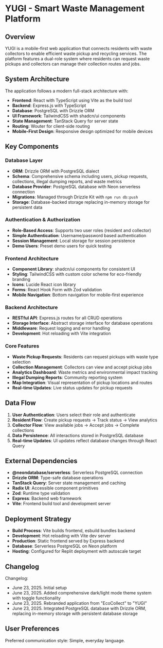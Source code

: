 # YUGI - Smart Waste Management Platform

## Overview

YUGI is a mobile-first web application that connects residents with waste collectors to enable efficient waste pickup and recycling services. The platform features a dual-role system where residents can request waste pickups and collectors can manage their collection routes and jobs.

## System Architecture

The application follows a modern full-stack architecture with:

- **Frontend**: React with TypeScript using Vite as the build tool
- **Backend**: Express.js with TypeScript
- **Database**: PostgreSQL with Drizzle ORM
- **UI Framework**: TailwindCSS with shadcn/ui components
- **State Management**: TanStack Query for server state
- **Routing**: Wouter for client-side routing
- **Mobile-First Design**: Responsive design optimized for mobile devices

## Key Components

### Database Layer
- **ORM**: Drizzle ORM with PostgreSQL dialect
- **Schema**: Comprehensive schema including users, pickup requests, collections, illegal dumping reports, and waste metrics
- **Database Provider**: PostgreSQL database with Neon serverless connection
- **Migrations**: Managed through Drizzle Kit with `npm run db:push`
- **Storage**: Database-backed storage replacing in-memory storage for persistent data

### Authentication & Authorization
- **Role-Based Access**: Supports two user roles (resident and collector)
- **Simple Authentication**: Username/password based authentication
- **Session Management**: Local storage for session persistence
- **Demo Users**: Preset demo users for quick testing

### Frontend Architecture
- **Component Library**: shadcn/ui components for consistent UI
- **Styling**: TailwindCSS with custom color scheme for eco-friendly branding
- **Icons**: Lucide React icon library
- **Forms**: React Hook Form with Zod validation
- **Mobile Navigation**: Bottom navigation for mobile-first experience

### Backend Architecture
- **RESTful API**: Express.js routes for all CRUD operations
- **Storage Interface**: Abstract storage interface for database operations
- **Middleware**: Request logging and error handling
- **Development**: Hot reloading with Vite integration

### Core Features
- **Waste Pickup Requests**: Residents can request pickups with waste type selection
- **Collection Management**: Collectors can view and accept pickup jobs
- **Analytics Dashboard**: Waste metrics and environmental impact tracking
- **Illegal Dumping Reports**: Community reporting system
- **Map Integration**: Visual representation of pickup locations and routes
- **Real-time Updates**: Live status updates for pickup requests

## Data Flow

1. **User Authentication**: Users select their role and authenticate
2. **Resident Flow**: Create pickup requests → Track status → View analytics
3. **Collector Flow**: View available jobs → Accept jobs → Complete collections
4. **Data Persistence**: All interactions stored in PostgreSQL database
5. **Real-time Updates**: UI updates reflect database changes through React Query

## External Dependencies

- **@neondatabase/serverless**: Serverless PostgreSQL connection
- **Drizzle ORM**: Type-safe database operations
- **TanStack Query**: Server state management and caching
- **Radix UI**: Accessible component primitives
- **Zod**: Runtime type validation
- **Express**: Backend web framework
- **Vite**: Frontend build tool and development server

## Deployment Strategy

- **Build Process**: Vite builds frontend, esbuild bundles backend
- **Development**: Hot reloading with Vite dev server
- **Production**: Static frontend served by Express backend
- **Database**: Serverless PostgreSQL on Neon platform
- **Hosting**: Configured for Replit deployment with autoscale target

## Changelog

Changelog:
- June 23, 2025. Initial setup
- June 23, 2025. Added comprehensive dark/light mode theme system with toggle functionality
- June 23, 2025. Rebranded application from "EcoCollect" to "YUGI"
- June 23, 2025. Integrated PostgreSQL database with Drizzle ORM, replacing in-memory storage with persistent database storage

## User Preferences

Preferred communication style: Simple, everyday language.